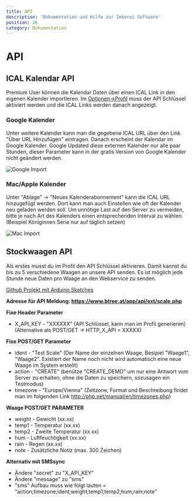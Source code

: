 ```yaml
---
title: API
description: 'Dokumentation und Hilfe zur Imkerei Software'
position: 26
category: Dokumentation
---
```

# API

## ICAL Kalendar API

Premium User können die Kalendar Daten über einen ICAL Link in den eigenen Kalender importieren. Im [Optionen->Profil](../profile/) muss der API Schlüssel aktiviert werden und die ICAL Links werden danach angezeigt.

### Google Kalender

Unter weitere Kalender kann man die gegebene ICAL URL über den Link "Über URL Hinzufügen" eintragen. Danach erscheint der Kalendar im Google Kalender. Google Updated diese externen Kalender nur alle paar Stunden, dieser Parameter kann in der gratis Version von Google Kalender nicht geändert werden.

<img src="../img/ical_google.jpg" alt="Google Import" loading="lazy">

### Mac/Apple Kalender

Unter "Ablage" -> "Neues Kalenderabonnement" kann die ICAL URL hinzugefügt werden. Dort kann man auch Einstellen wie oft der Kalender neu geladen werden soll. Um unnötige Last auf den Server zu vermeiden, bitte je nach Art des Kalenders einen entsprechenden Interval zu wählen. (Beispiel Königinnen Serie nur auf täglich setzen)

<img src="../img/ical_mac.jpg" alt="Mac Import" loading="lazy">

## Stockwaagen API

Als erstes musst du im Profil den API Schlüssel aktivieren. Damit kannst du bis zu 5 verschiedene Waagen an unsere API senden. Es ist möglich jede Stunde neue Daten pro Waage an den Webservice zu senden.

[Github Projekt mit Arduino Sketches](https://github.com/HannesOberreiter/bScale)

**Adresse für API Meldung: https://www.btree.at/app/api/ext/scale.php**

**Fixe Header Parameter**

* X_API_KEY   - "XXXXXX" (API Schlüssel, kann man im Profil generieren) (Alternative als POST/GET -> HTTP_X_API = XXXXX)

**Fixe POST/GET Parameter**

* ident   - "Test Scale" (Der Name der einzelnen Waage, Besipiel "Waage1", "Waage2". Existiert der Name noch nicht wird automatisch eine neue Waage im System erstellt)
* action  - "CREATE" (benütze "CREATE_DEMO" um nur eine Antwort vom Server zu erhalten, ohne die Daten zu speichern, sozusagen ein Testmodus)
* timezone - "Europe/Vienna" (Zeitzone, Format und Beschreibung findet man im folgenden Link http://php.net/manual/en/timezones.php)

**Waage POST/GET PARAMETER**

* weight  - Gewicht (xx.xx)
* temp1   - Temperatur (xx.xx)
* temp2   - Zweite Temperatur (xx.xx)
* hum     - Luftfeuchtigkeit (xx.xx)
* rain    - Regen (xx.xx)
* note    - Zusätzliche Notiz (max. 300 Zeichen)

**Alternativ mit SMSsync**

* Ändere "secret" zu "X_API_KEY"
* Ändere "message" zu "sms"
* "sms" Aufbau muss wie folgt lauten = "action;timezone;ident;weight;temp1;temp2;hum;rain;note"

